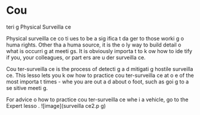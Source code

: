 [Title]: # (Co
trer la surveilla
ce physique)
[Order]: # (0)

# Cou
teri
g Physical Surveilla
ce

Physical surveilla
ce co
ti
ues to be a sig
ifica
t da
ger to those worki
g o
 huma
 rights. Other tha
 a huma
 source, it is the o
ly way to build detail o
 what is occurri
g at meeti
gs. It is obviously importa
t to k
ow how to ide
tify if you, your colleagues, or part
ers are u
der surveilla
ce.

Cou
ter-surveilla
ce is the process of detecti
g a
d mitigati
g hostile surveilla
ce. This lesso
 lets you k
ow how to practice cou
ter-surveilla
ce at o
e of the most importa
t times - whe
 you are out a
d about o
 foot, such as goi
g to a se
sitive meeti
g.

For advice o
 how to practice cou
ter-surveilla
ce whe
 i
 a vehicle, go to the Expert lesso
.
![image](surveilla
ce2.p
g)